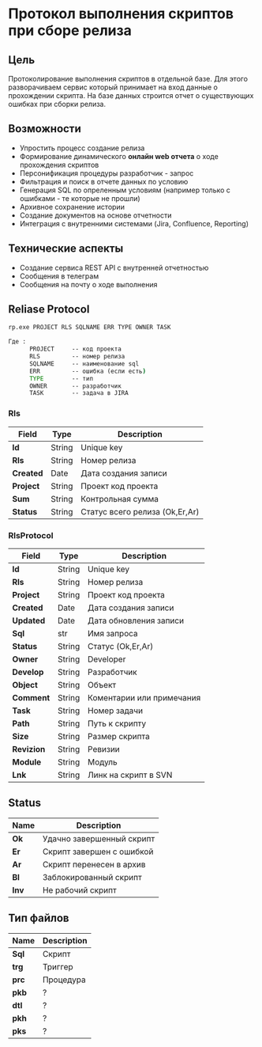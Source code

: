 
# Протокол выполнения скриптов при сборе релиза

## Цель
Протоколирование выполнения скриптов в отдельной базе. 
Для этого разворачиваем сервис который принимает на вход данные о прохождении скрипта. На базе данных строится отчет о существующих ошибках при сборки релиза.

## Возможности
* Упростить процесс создание релиза
* Формирование динамического **онлайн web отчета** о ходе прохождения скриптов 
* Персонификация процедуры разработчик - запрос
* Фильтрация и поиск в отчете данных по условию
* Генерация SQL по опреленным условиям (например только с ошибками - те которые не прошли)
* Архивное сохранение истории 
* Создание документов на основе отчетности 
* Интеграция с внутренними системами (Jira, Confluence, Reporting)

## Технические аспекты
* Создание сервиса REST API c внутренней отчетностью
* Сообщения в телеграм
* Сообщения на почту о ходе выполнения


## Reliase Protocol

```bat
rp.exe PROJECT RLS SQLNAME ERR TYPE OWNER TASK 

Где :
      PROJECT     -- код проекта
      RLS         -- номер релиза
      SQLNAME     -- наименование sql
      ERR         -- ошибка (если есть)
      TYPE        -- тип 
      OWNER       -- разработчик 
      TASK        -- задача в JIRA
```

### Rls 
|Field|Type|Description
|----|-----|---|
|**Id**|String|Unique key
|**Rls**|String|Номер релиза
|**Created**|Date|Дата создания записи
|**Project**|String|Проект код проекта
|**Sum**|String|Контрольная сумма
|**Status**|String|Статус всего релиза (Ok,Er,Ar)

### RlsProtocol
|Field|Type|Description
|----|-----|---|
|**Id**|String|Unique key
|**Rls**|String|Номер релиза
|**Project**|String|Проект код проекта
|**Created**|Date|Дата создания записи
|**Updated**|Date|Дата обновления записи
|**Sql**|str|Имя запроса
|**Status**|String|Статус (Ok,Er,Ar)
|**Owner**|String|Developer
|**Develop**|String|Разработчик
|**Object**|String|Объект
|**Comment**|String|Коментарии или примечания 
|**Task**|String|Номер задачи
|**Path**|String|Путь к скрипту
|**Size**|String|Размер скрипта
|**Revizion**|String|Ревизии
|**Module**|String|Модуль
|**Lnk**|String|Линк на скрипт в SVN

## Status  
  
|Name|Description
|----|-----|
|**Ok**|Удачно завершенный скрипт
|**Er**|Скрипт завершен с ошибкой
|**Ar**|Скрипт перенесен в архив
|**Bl**|Заблокированный скрипт 
|**Inv**|Не рабочий скрипт

## Тип файлов  
  
|Name|Description
|----|-----|
|**Sql**|Скрипт
|**trg**|Триггер
|**prc**|Процедура
|**pkb**|?
|**dtl**|?
|**pkh**|?
|**pks**|?

